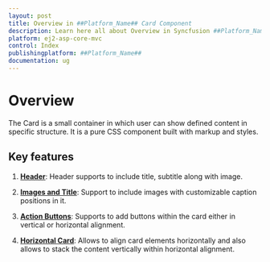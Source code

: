 ```yaml
---
layout: post
title: Overview in ##Platform_Name## Card Component
description: Learn here all about Overview in Syncfusion ##Platform_Name## Card component of Syncfusion Essential JS 2 and more.
platform: ej2-asp-core-mvc
control: Index
publishingplatform: ##Platform_Name##
documentation: ug
---
```


# Overview

The Card is a small container in which user can show defined content in specific structure. It is a pure CSS component built with markup and styles.

## Key features

1. **[Header](./header-content/)**: Header supports to include title, subtitle along with image.

2. **[Images and Title](./card-image/)**: Support to include images with customizable caption positions in it.

3. **[Action Buttons](./action-buttons/)**: Supports to add buttons within the card either in vertical or horizontal alignment.

4. **[Horizontal Card](./horizontal/)**: Allows to align card elements horizontally and also allows to stack the content vertically within
horizontal alignment.
